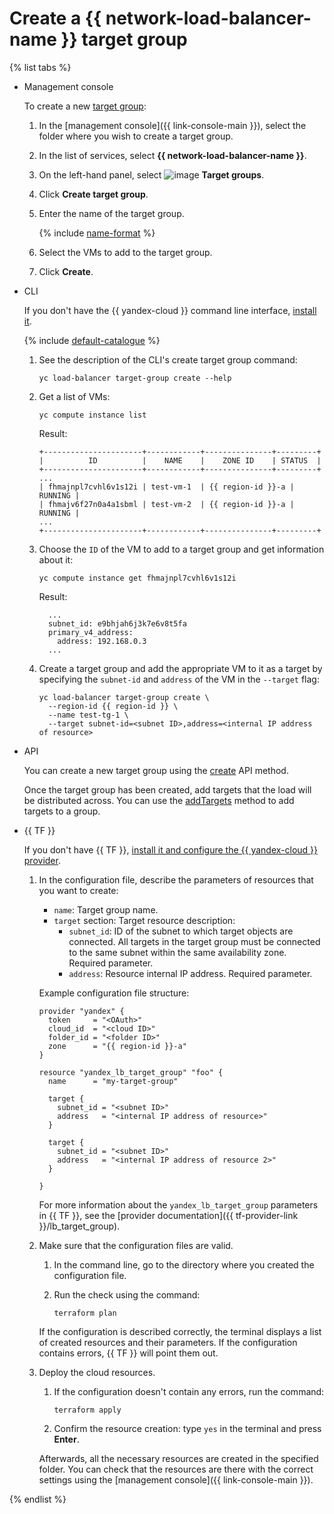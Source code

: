 # Create a {{ network-load-balancer-name }} target group

{% list tabs %}

- Management console

   To create a new [target group](../concepts/target-resources.md):

   1. In the [management console]({{ link-console-main }}), select the folder where you wish to create a target group.
   1. In the list of services, select **{{ network-load-balancer-name }}**.
   1. On the left-hand panel, select ![image](../../_assets/trgroups.svg) **Target groups**.
   1. Click **Create target group**.
   1. Enter the name of the target group.

      {% include [name-format](../../_includes/name-format.md) %}

   1. Select the VMs to add to the target group.
   1. Click **Create**.

- CLI

   If you don't have the {{ yandex-cloud }} command line interface, [install it](../../cli/quickstart.md#install).

   {% include [default-catalogue](../../_includes/default-catalogue.md) %}

   1. See the description of the CLI's create target group command:

      ```
      yc load-balancer target-group create --help
      ```

   1. Get a list of VMs:

      ```
      yc compute instance list
      ```

      Result:

      ```
      +----------------------+------------+---------------+---------+
      |          ID          |    NAME    |    ZONE ID    | STATUS  |
      +----------------------+------------+---------------+---------+
      ...
      | fhmajnpl7cvhl6v1s12i | test-vm-1  | {{ region-id }}-a | RUNNING |
      | fhmajv6f27n0a4a1sbml | test-vm-2  | {{ region-id }}-a | RUNNING |
      ...
      +----------------------+------------+---------------+---------+
      ```

   1. Choose the `ID` of the VM to add to a target group and get information about it:

      ```
      yc compute instance get fhmajnpl7cvhl6v1s12i
      ```

      Result:

      ```
        ...
        subnet_id: e9bhjah6j3k7e6v8t5fa
        primary_v4_address:
          address: 192.168.0.3
        ...
      ```

   1. Create a target group and add the appropriate VM to it as a target by specifying the `subnet-id` and `address` of the VM in the `--target` flag:

      ```
      yc load-balancer target-group create \
        --region-id {{ region-id }} \
        --name test-tg-1 \
        --target subnet-id=<subnet ID>,address=<internal IP address of resource>
      ```



- API

   You can create a new target group using the [create](../api-ref/TargetGroup/create.md) API method.

   Once the target group has been created, add targets that the load will be distributed across. You can use the [addTargets](../api-ref/TargetGroup/addTargets) method to add targets to a group.

- {{ TF }}

   If you don't have {{ TF }}, [install it and configure the {{ yandex-cloud }} provider](../../tutorials/infrastructure-management/terraform-quickstart.md#install-terraform).

   1. In the configuration file, describe the parameters of resources that you want to create:

      * `name`: Target group name.
      * `target` section: Target resource description:
         * `subnet_id`: ID of the subnet to which target objects are connected. All targets in the target group must be connected to the same subnet within the same availability zone. Required parameter.
         * `address`: Resource internal IP address. Required parameter.

      Example configuration file structure:

      
      ```hcl
      provider "yandex" {
        token     = "<OAuth>"
        cloud_id  = "<cloud ID>"
        folder_id = "<folder ID>"
        zone      = "{{ region-id }}-a"
      }

      resource "yandex_lb_target_group" "foo" {
        name      = "my-target-group"

        target {
          subnet_id = "<subnet ID>"
          address   = "<internal IP address of resource>"
        }

        target {
          subnet_id = "<subnet ID>"
          address   = "<internal IP address of resource 2>"
        }

      }
      ```



      For more information about the `yandex_lb_target_group` parameters in {{ TF }}, see the [provider documentation]({{ tf-provider-link }}/lb_target_group).

   1. Make sure that the configuration files are valid.

      1. In the command line, go to the directory where you created the configuration file.
      1. Run the check using the command:

         ```
         terraform plan
         ```

      If the configuration is described correctly, the terminal displays a list of created resources and their parameters. If the configuration contains errors, {{ TF }} will point them out.

   1. Deploy the cloud resources.

      1. If the configuration doesn't contain any errors, run the command:

         ```
         terraform apply
         ```

      1. Confirm the resource creation: type `yes` in the terminal and press **Enter**.

      Afterwards, all the necessary resources are created in the specified folder. You can check that the resources are there with the correct settings using the [management console]({{ link-console-main }}).

{% endlist %}
